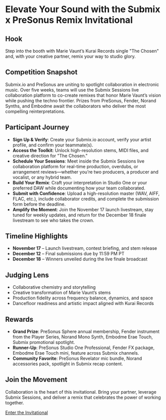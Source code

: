 # Elevate Your Sound with the Submix x PreSonus Remix Invitational

## Hook
Step into the booth with Marie Vaunt’s Kurai Records single "The Chosen" and, with your creative partner, remix your way to studio glory.

## Competition Snapshot
Submix.io and PreSonus are uniting to spotlight collaboration in electronic music. Over five weeks, teams will use the Submix Sessions live collaboration platform to co-create remixes that honor Marie Vaunt’s vision while pushing the techno frontier. Prizes from PreSonus, Fender, Norand Synths, and Embodme await the collaborators who deliver the most compelling reinterpretations.

## Participant Journey
- **Sign Up & Verify**: Create your Submix.io account, verify your artist profile, and confirm your teammate(s).
- **Access the Toolkit**: Unlock high-resolution stems, MIDI files, and creative direction for "The Chosen."
- **Schedule Your Sessions**: Meet inside the Submix Sessions live collaboration platform for real-time production, overdubs, or arrangement reviews—whether you’re two producers, a producer and vocalist, or any hybrid team.
- **Build Your Remix**: Craft your interpretation in Studio One or your preferred DAW while documenting how your team collaborated.
- **Submit with Confidence**: Upload a high-resolution master (WAV, AIFF, FLAC, etc.), include collaborator credits, and complete the submission form before the deadline.
- **Amplify the Moment**: Join the November 17 launch livestream, stay tuned for weekly updates, and return for the December 18 finale livestream to see who takes the crown.

## Timeline Highlights
- **November 17** – Launch livestream, contest briefing, and stem release
- **December 12** – Final submissions due by 11:59 PM PT
- **December 18** – Winners unveiled during the live finale broadcast

## Judging Lens
- Collaborative chemistry and storytelling
- Creative transformation of Marie Vaunt’s stems
- Production fidelity across frequency balance, dynamics, and space
- Dancefloor readiness and artistic impact aligned with Kurai Records

## Rewards
- **Grand Prize**: PreSonus Sphere annual membership, Fender instrument from the Player Series, Norand Mono Synth, Embodme Erae Touch, Submix promotional spotlight.
- **Runner-Up**: PreSonus Studio One Professional, Fender FX package, Embodme Erae Touch mini, feature across Submix channels.
- **Community Favorite**: PreSonus Revelator mic bundle, Norand accessories pack, spotlight in Submix recap content.

## Join the Movement
Collaboration is the heart of this invitational. Bring your partner, leverage Submix Sessions, and deliver a remix that celebrates the power of working together.

[Enter the Invitational](https://submix.io)
